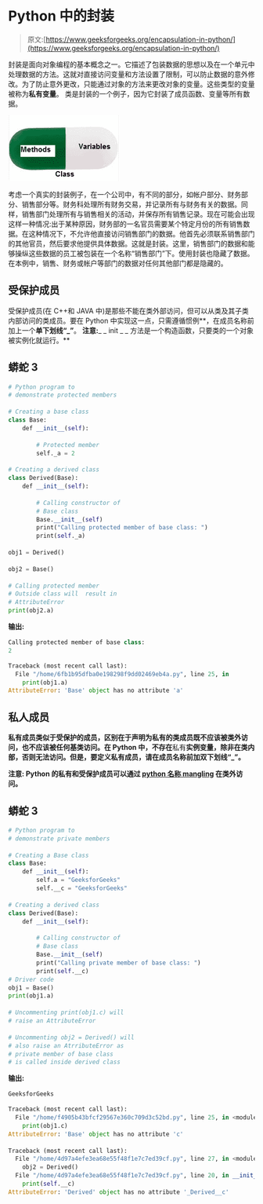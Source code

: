 # Python 中的封装

> 原文:[https://www.geeksforgeeks.org/encapsulation-in-python/](https://www.geeksforgeeks.org/encapsulation-in-python/)

封装是面向对象编程的基本概念之一。它描述了包装数据的思想以及在一个单元中处理数据的方法。这就对直接访问变量和方法设置了限制，可以防止数据的意外修改。为了防止意外更改，只能通过对象的方法来更改对象的变量。这些类型的变量被称为**私有变量**。
类是封装的一个例子，因为它封装了成员函数、变量等所有数据。

![](img/284e84baec31709c841bbdc5c1ad44f4.png)

考虑一个真实的封装例子，在一个公司中，有不同的部分，如帐户部分、财务部分、销售部分等。财务科处理所有财务交易，并记录所有与财务有关的数据。同样，销售部门处理所有与销售相关的活动，并保存所有销售记录。现在可能会出现这样一种情况:出于某种原因，财务部的一名官员需要某个特定月份的所有销售数据。在这种情况下，不允许他直接访问销售部门的数据。他首先必须联系销售部门的其他官员，然后要求他提供具体数据。这就是封装。这里，销售部门的数据和能够操纵这些数据的员工被包装在一个名称“销售部门”下。使用封装也隐藏了数据。在本例中，销售、财务或帐户等部门的数据对任何其他部门都是隐藏的。

## 受保护成员

受保护成员(在 C++和 JAVA 中)是那些不能在类外部访问，但可以从类及其子类内部访问的类成员。要在 Python 中实现这一点，只需遵循惯例**，在成员名称前加上一个**单下划线“_”**。
**注意:**_ _ init _ _ 方法是一个构造函数，只要类的一个对象被实例化就运行。** 

## **蟒蛇 3**

```py
# Python program to
# demonstrate protected members

# Creating a base class
class Base:
    def __init__(self):

        # Protected member
        self._a = 2

# Creating a derived class   
class Derived(Base):
    def __init__(self):

        # Calling constructor of
        # Base class
        Base.__init__(self)
        print("Calling protected member of base class: ")
        print(self._a)

obj1 = Derived()

obj2 = Base()

# Calling protected member
# Outside class will  result in
# AttributeError
print(obj2.a)
```

****输出:****

```py
Calling protected member of base class: 
2 
```

```py
Traceback (most recent call last):
  File "/home/6fb1b95dfba0e198298f9dd02469eb4a.py", line 25, in 
    print(obj1.a)
AttributeError: 'Base' object has no attribute 'a' 
```

## **私人成员**

**私有成员类似于受保护的成员，区别在于声明为私有的类成员既不应该被类外访问，也不应该被任何基类访问。在 Python 中，不存在**私有**实例变量，除非在类内部，否则无法访问。但是，要定义私有成员，请在成员名称前加双下划线“_”。** 

****注意:** Python 的私有和受保护成员可以通过 [python 名称 mangling](https://www.geeksforgeeks.org/private-variables-python/) 在类外访问。** 

## **蟒蛇 3**

```py
# Python program to
# demonstrate private members

# Creating a Base class
class Base:
    def __init__(self):
        self.a = "GeeksforGeeks"
        self.__c = "GeeksforGeeks"

# Creating a derived class
class Derived(Base):
    def __init__(self):

        # Calling constructor of
        # Base class
        Base.__init__(self)
        print("Calling private member of base class: ")
        print(self.__c)
# Driver code
obj1 = Base()
print(obj1.a)

# Uncommenting print(obj1.c) will
# raise an AttributeError

# Uncommenting obj2 = Derived() will
# also raise an AtrributeError as
# private member of base class
# is called inside derived class
```

****输出:****

```py
GeeksforGeeks 
```

```py
Traceback (most recent call last):
  File "/home/f4905b43bfcf29567e360c709d3c52bd.py", line 25, in <module>
    print(obj1.c)
AttributeError: 'Base' object has no attribute 'c'

Traceback (most recent call last):
  File "/home/4d97a4efe3ea68e55f48f1e7c7ed39cf.py", line 27, in <module>
    obj2 = Derived()
  File "/home/4d97a4efe3ea68e55f48f1e7c7ed39cf.py", line 20, in __init__
    print(self.__c)
AttributeError: 'Derived' object has no attribute '_Derived__c' 
```